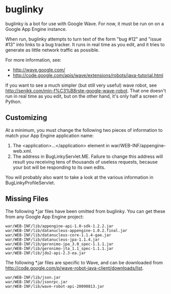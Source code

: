 buglinky
========

buglinky is a bot for use with Google Wave.  For now, it must be run on on
a Google App Engine instance.

When run, buglinky attempts to turn text of the form "bug #12" and "issue
#13" into links to a bug tracker.  It runs in real time as you edit, and it
tries to generate as little network traffic as possible.

For more information, see:

* <http://wave.google.com/>
* <http://code.google.com/apis/wave/extensions/robots/java-tutorial.html>

If you want to see a much simpler (but still very useful) wave robot, see
<http://senikk.com/min-f%C3%B8rste-google-wave-robot>.  That one doesn't
run in real time as you edit, but on the other hand, it's only half a
screen of Python.

Customizing
-----------

At a minimum, you must change the following two pieces of information to
match your App Engine application name:

1. The &lt;application>...&lt;/application> element in
   war/WEB-INF/appengine-web.xml.
2. The address in BugLinkyServlet.ME.  Failure to change this address
   will result you receiving tens of thousands of useless requests,
   because your bot will be responding to its own edits.

You will probably also want to take a look at the various information in
BugLinkyProfileServlet.

Missing Files
-------------

The following *.jar files have been omitted from buglinky.  You can get
these from any Google App Engine project:

    war/WEB-INF/lib/appengine-api-1.0-sdk-1.2.2.jar
    war/WEB-INF/lib/datanucleus-appengine-1.0.2.final.jar
    war/WEB-INF/lib/datanucleus-core-1.1.4-gae.jar
    war/WEB-INF/lib/datanucleus-jpa-1.1.4.jar
    war/WEB-INF/lib/geronimo-jpa_3.0_spec-1.1.1.jar
    war/WEB-INF/lib/geronimo-jta_1.1_spec-1.1.1.jar
    war/WEB-INF/lib/jdo2-api-2.3-ea.jar

The following *.jar files are specific to Wave, and can be downloaded from
<http://code.google.com/p/wave-robot-java-client/downloads/list>.

    war/WEB-INF/lib/json.jar
    war/WEB-INF/lib/jsonrpc.jar
    war/WEB-INF/lib/wave-robot-api-20090813.jar
